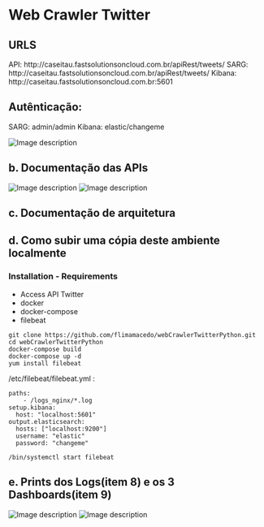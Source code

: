 # Web Crawler Twitter

<h2>URLS</h2> 
API: http://caseitau.fastsolutionsoncloud.com.br/apiRest/tweets/
SARG: http://caseitau.fastsolutionsoncloud.com.br/apiRest/tweets/
Kibana: http://caseitau.fastsolutionsoncloud.com.br:5601

<h2>Autênticação:</h2> 
SARG: admin/admin
Kibana: elastic/changeme

![Image description](http://caseitau.fastsolutionsoncloud.com.br/media/media/planodetrabalho.png)

<h2>b. Documentação das APIs</h2>

![Image description](http://caseitau.fastsolutionsoncloud.com.br/media/media/api2.png)
![Image description](http://caseitau.fastsolutionsoncloud.com.br/media/media/api1.png)

<h2>c. Documentação de arquitetura</h2>

<h2>d. Como subir uma cópia deste ambiente localmente</h2>

<h3>Installation - Requirements</h3>

<ul>
  <li>Access API Twitter</li>
  <li>docker</li>
  <li>docker-compose</li>
  <li>filebeat</li>
</ul>

```
git clone https://github.com/flimamacedo/webCrawlerTwitterPython.git
cd webCrawlerTwitterPython
docker-compose build
docker-compose up -d
yum install filebeat
```
/etc/filebeat/filebeat.yml :

```
paths:
    - /logs_nginx/*.log
setup.kibana:
  host: "localhost:5601"
output.elasticsearch:
  hosts: ["localhost:9200"]
  username: "elastic"
  password: "changeme"  
```
```
/bin/systemctl start filebeat
```
<h2>e. Prints dos Logs(item 8) e os 3 Dashboards(item 9)</h2>

![Image description](http://caseitau.fastsolutionsoncloud.com.br/media/media/dash1.png)
![Image description](http://caseitau.fastsolutionsoncloud.com.br/media/media/dash2.png)
